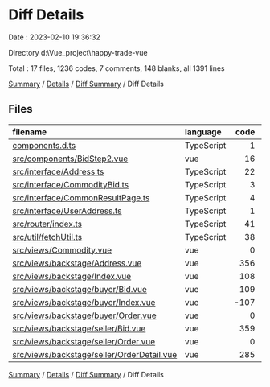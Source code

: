 # Diff Details

Date : 2023-02-10 19:36:32

Directory d:\\Vue_project\\happy-trade-vue

Total : 17 files,  1236 codes, 7 comments, 148 blanks, all 1391 lines

[Summary](results.md) / [Details](details.md) / [Diff Summary](diff.md) / Diff Details

## Files
| filename | language | code | comment | blank | total |
| :--- | :--- | ---: | ---: | ---: | ---: |
| [components.d.ts](/components.d.ts) | TypeScript | 1 | 0 | 0 | 1 |
| [src/components/BidStep2.vue](/src/components/BidStep2.vue) | vue | 16 | 0 | -1 | 15 |
| [src/interface/Address.ts](/src/interface/Address.ts) | TypeScript | 22 | 0 | 4 | 26 |
| [src/interface/CommodityBid.ts](/src/interface/CommodityBid.ts) | TypeScript | 3 | 0 | 0 | 3 |
| [src/interface/CommonResultPage.ts](/src/interface/CommonResultPage.ts) | TypeScript | 4 | 0 | 0 | 4 |
| [src/interface/UserAddress.ts](/src/interface/UserAddress.ts) | TypeScript | 1 | 0 | 2 | 3 |
| [src/router/index.ts](/src/router/index.ts) | TypeScript | 41 | 2 | -1 | 42 |
| [src/util/fetchUtil.ts](/src/util/fetchUtil.ts) | TypeScript | 38 | 5 | -2 | 41 |
| [src/views/Commodity.vue](/src/views/Commodity.vue) | vue | 0 | 0 | 1 | 1 |
| [src/views/backstage/Address.vue](/src/views/backstage/Address.vue) | vue | 356 | 0 | 26 | 382 |
| [src/views/backstage/Index.vue](/src/views/backstage/Index.vue) | vue | 108 | 0 | 10 | 118 |
| [src/views/backstage/buyer/Bid.vue](/src/views/backstage/buyer/Bid.vue) | vue | 109 | 0 | 24 | 133 |
| [src/views/backstage/buyer/Index.vue](/src/views/backstage/buyer/Index.vue) | vue | -107 | 0 | -10 | -117 |
| [src/views/backstage/buyer/Order.vue](/src/views/backstage/buyer/Order.vue) | vue | 0 | 0 | 1 | 1 |
| [src/views/backstage/seller/Bid.vue](/src/views/backstage/seller/Bid.vue) | vue | 359 | 0 | 51 | 410 |
| [src/views/backstage/seller/Order.vue](/src/views/backstage/seller/Order.vue) | vue | 0 | 0 | 1 | 1 |
| [src/views/backstage/seller/OrderDetail.vue](/src/views/backstage/seller/OrderDetail.vue) | vue | 285 | 0 | 42 | 327 |

[Summary](results.md) / [Details](details.md) / [Diff Summary](diff.md) / Diff Details